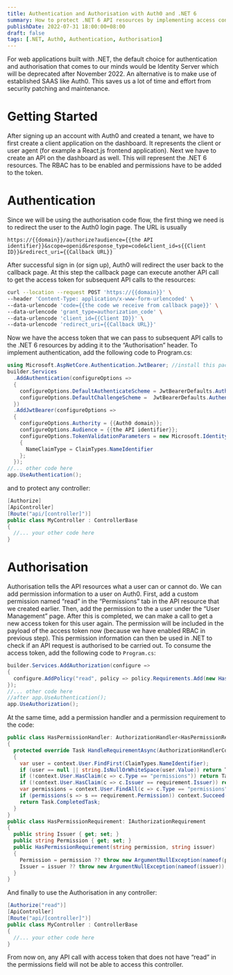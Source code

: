 ```yaml
---
title: Authentication and Authorisation with Auth0 and .NET 6
summary: How to protect .NET 6 API resources by implementing access control using Auth0
publishDate: 2022-07-31 18:00:00+08:00
draft: false
tags: [.NET, Auth0, Authentication, Authorisation]
---
```


For web applications built with .NET, the default choice for authentication and authorisation that comes to our minds would be Identity Server which will be deprecated after November 2022. An alternative is to make use of established SAAS like Auth0. This saves us a lot of time and effort from security patching and maintenance.

# Getting Started

After signing up an account with Auth0 and created a tenant, we have to first create a client application on the dashboard. It represents the client or user agent (for example a React.js frontend application). Next we have to create an API on the dashboard as well. This will represent the .NET 6 resources. The RBAC has to be enabled and permissions have to be added to the token.

# Authentication

Since we will be using the authorisation code flow, the first thing we need is to redirect the user to the Auth0 login page. The URL is usually

```
https://{{domain}}/authorize?audience={{the API identifier}}&scope=openid&response_type=code&client_id=s{{Client ID}}&redirect_uri={{Callback URL}}
```

After successful sign in (or sign up), Auth0 will redirect the user back to the callback page. At this step the callback page can execute another API call to get the access token for subsequent API calls to the resources:

``` bash
curl --location --request POST 'https://{{domain}}' \
--header 'Content-Type: application/x-www-form-urlencoded' \
--data-urlencode 'code={{the code we receive from callback page}}' \
--data-urlencode 'grant_type=authorization_code' \
--data-urlencode 'client_id={{Client ID}}' \
--data-urlencode 'redirect_uri={{Callback URL}}'
```

Now we have the access token that we can pass to subsequent API calls to the .NET 6 resources by adding it to the “Authorisation” header. To implement authentication, add the following code to Program.cs:

``` csharp
using Microsoft.AspNetCore.Authentication.JwtBearer; //install this package if it is not in the project
builder.Services
  .AddAuthentication(configureOptions =>
  {
    configureOptions.DefaultAuthenticateScheme = JwtBearerDefaults.AuthenticationScheme;
    configureOptions.DefaultChallengeScheme =  JwtBearerDefaults.AuthenticationScheme;
  })
  .AddJwtBearer(configureOptions =>
  {
    configureOptions.Authority = {{Auth0 domain}};
    configureOptions.Audience = {{the API identifier}};
    configureOptions.TokenValidationParameters = new Microsoft.IdentityModel.Tokens.TokenValidationParameters()
    {
      NameClaimType = ClaimTypes.NameIdentifier
    };
  });
//... other code here
app.UseAuthentication();
```

and to protect any controller:

``` csharp
[Authorize]
[ApiController]
[Route("api/[controller]")]
public class MyController : ControllerBase
{
  //... your other code here
}
```

# Authorisation

Authorisation tells the API resources what a user can or cannot do. We can add permission information to a user on Auth0. First, add a custom permission named “read” in the “Permissions” tab in the API resource that we created earlier. Then, add the permission to the a user under the “User Management” page.
After this is completed, we can make a call to get a new access token for this user again. The permission will be included in the payload of the access token now (because we have enabled RBAC in previous step).
This permission information can then be used in .NET to check if an API request is authorised to be carried out. To consume the access token, add the following code to `Program.cs`:

``` csharp
builder.Services.AddAuthorization(configure =>
{
  configure.AddPolicy("read", policy => policy.Requirements.Add(new HasPermissionRequirement("read", "{{Auth0 domain}}")));
});
//... other code here
//after app.UseAuthentication();
app.UseAuthorization();
```

At the same time, add a permission handler and a permission requirement to the code:

``` csharp
public class HasPermissionHandler: AuthorizationHandler<HasPermissionRequirement>
{
  protected override Task HandleRequirementAsync(AuthorizationHandlerContext context, HasPermissionRequirement requirement)
  {
    var user = context.User.FindFirst(ClaimTypes.NameIdentifier);
    if (user == null || string.IsNullOrWhiteSpace(user.Value)) return Task.CompletedTask;
    if (!context.User.HasClaim(c => c.Type == "permissions")) return Task.CompletedTask;
    if (!context.User.HasClaim(c => c.Issuer == requirement.Issuer)) return Task.CompletedTask;
    var permissions = context.User.FindAll(c => c.Type == "permissions" && c.Issuer == requirement.Issuer).Select(c => c.Value);
    if (permissions(s => s == requirement.Permission)) context.Succeed(requirement);
    return Task.CompletedTask;
  }
}
public class HasPermissionRequirement: IAuthorizationRequirement
{
  public string Issuer { get; set; }
  public string Permission { get; set; }
  public HasPermissionRequirement(string permission, string issuer)
  {
    Permission = permission ?? throw new ArgumentNullException(nameof(permission));
    Issuer = issuer ?? throw new ArgumentNullException(nameof(issuer));
  }
}
```

And finally to use the Authorisation in any controller:

``` csharp
[Authorize("read")]
[ApiController]
[Route("api/[controller]")]
public class MyController : ControllerBase
{
  //... your other code here
}
```

From now on, any API call with access token that does not have “read” in the permissions field will not be able to access this controller.